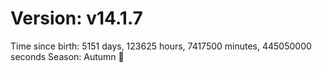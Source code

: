 # Version: v14.1.7
Time since birth: 5151 days, 123625 hours, 7417500 minutes, 445050000 seconds
Season: Autumn 🍁
